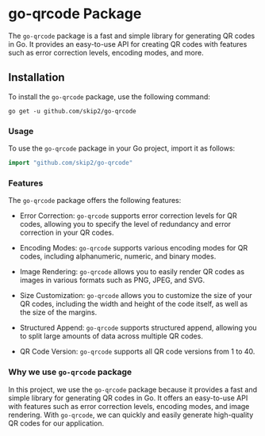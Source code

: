 # go-qrcode Package

The `go-qrcode` package is a fast and simple library for generating QR codes in Go. It provides an easy-to-use API for creating QR codes with features such as error correction levels, encoding modes, and more.

## Installation

To install the `go-qrcode` package, use the following command:

```
go get -u github.com/skip2/go-qrcode
```

### Usage

To use the `go-qrcode` package in your Go project, import it as follows:

```go
import "github.com/skip2/go-qrcode"
```

### Features

The `go-qrcode` package offers the following features:

- Error Correction: `go-qrcode` supports error correction levels for QR codes, allowing you to specify the level of redundancy and error correction in your QR codes.

- Encoding Modes: `go-qrcode` supports various encoding modes for QR codes, including alphanumeric, numeric, and binary modes.

- Image Rendering: `go-qrcode` allows you to easily render QR codes as images in various formats such as PNG, JPEG, and SVG.

- Size Customization: `go-qrcode` allows you to customize the size of your QR codes, including the width and height of the code itself, as well as the size of the margins.

- Structured Append: `go-qrcode` supports structured append, allowing you to split large amounts of data across multiple QR codes.

- QR Code Version: `go-qrcode` supports all QR code versions from 1 to 40.

### Why we use `go-qrcode` package

In this project, we use the `go-qrcode` package because it provides a fast and simple library for generating QR codes in Go. It offers an easy-to-use API with features such as error correction levels, encoding modes, and image rendering. With `go-qrcode`, we can quickly and easily generate high-quality QR codes for our application.